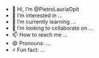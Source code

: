 - 👋 Hi, I’m @PietroLauriaOpit
- 👀 I’m interested in ...
- 🌱 I’m currently learning ...
- 💞️ I’m looking to collaborate on ...
- 📫 How to reach me ...
- 😄 Pronouns: ...
- ⚡ Fun fact: ...

<!---
PietroLauriaOpit/PietroLauriaOpit is a ✨ special ✨ repository because its `README.md` (this file) appears on your GitHub profile.
You can click the Preview link to take a look at your changes.
--->
